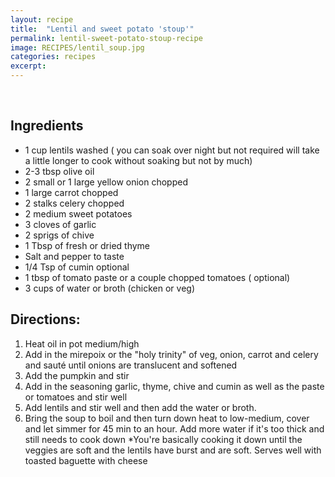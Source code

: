 ```yaml
---
layout: recipe
title:  "Lentil and sweet potato 'stoup'"
permalink: lentil-sweet-potato-stoup-recipe
image: RECIPES/lentil_soup.jpg
categories: recipes
excerpt:
---
```


<br>

## Ingredients
* 1 cup lentils washed ( you can soak over night but not required will take a little longer to cook without soaking but not by much)
* 2-3 tbsp olive oil
* 2 small or 1 large yellow onion chopped
* 1 large carrot chopped
* 2 stalks celery chopped
* 2 medium sweet potatoes
* 3 cloves of garlic
* 2 sprigs of chive
* 1 Tbsp of fresh or dried thyme  
* Salt and pepper to taste
* 1/4 Tsp of cumin optional
* 1 tbsp  of tomato paste or a couple chopped tomatoes ( optional)
* 3 cups of water or broth (chicken or veg)

## Directions:
1. Heat oil in pot medium/high
1. Add in the mirepoix or the "holy trinity" of veg, onion, carrot and celery and sauté until onions are translucent and softened
1. Add the pumpkin and stir
1. Add in the seasoning  garlic, thyme, chive and cumin as well as the paste or tomatoes and stir well
1. Add lentils and stir well and then add the water or broth.
1. Bring the soup to boil and then turn down heat to low-medium, cover and let simmer for 45 min to an hour. Add more water if it's too thick and still needs to cook down
*You're basically cooking it down until the veggies are soft and the lentils have burst and are soft.
Serves well with toasted baguette with cheese
